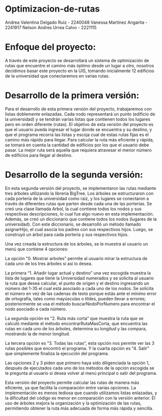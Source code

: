 # Optimizacion-de-rutas
Andrea Valentina Delgado Ruiz - 2240048
Vanessa Martínez Angarita - 2241917
Nelson Andres Urrea Calvo - 2221115

# Enfoque del proyecto:
A través de este proyecto se desarrollará un sistema de optimización de rutas que encuentre el
camino más óptimo desde un lugar a otro, nosotros decidimos basar este proyecto en la UIS,
tomando inicialmente 12 edificios de la universidad que conectaremos en varias rutas.

# Desarrollo de la primera versión:
Para el desarrollo de esta primera versión del proyecto, trabajaremos con listas doblemente
enlazadas. Cada nodo representará un punto (edificio de la universidad) y se tendrán varias 
listas que contienen todos los lugares pero en orden diferente (rutas).
El objetivo de esta versión del proyecto es que el usuario pueda ingresar el lugar donde se
encuentra y su destino, y que el programa recorra las listas y escoja cual de estas rutas fijas es
el camino más rápido para llegar.
Para calcular la ruta más eficiente y rápida, se tomará en cuenta la cantidad de edificios por
los que el usuario debe pasar. La mejor ruta será aquella que requiera atravesar el menor
número de edificios para llegar al destino.

# Desarrollo de la segunda versión:
En esta segunda versión del proyecto, se implementaron las rutas mediante tres árboles utilizando la librería BigTree. Los árboles se estructuraron con cada portería de la universidad como raíz, y los lugares se conectaron a través de diferentes rutas que parten desde cada una de las porterías. Se creó una clase llamada Arbol, la cual contiene todos los nodos y sus respectivas descripciones, lo cual fue algo nuevo en esta implementación. Además, se creó un diccionario que contiene todos los nodos (lugares de la universidad). Con este diccionario, se desarrolló un método llamado asignarHijo, el cual asocia los padres con sus respectivos hijos. Luego, se construyó un árbol para cada portería y sus respectivos hijos.

Una vez creada la estructura de los árboles, se le muestra al usuario un menú que contiene 4 opciones: 

La opción "0. Mostrar arboles" permite al usuario mirar la estructura de cada uno de los tres árboles si así lo desea.

La primera “1. Añadir lugar actual y destino” una vez escogida muestra la lista de lugares que tiene la Universidad numerados y se solicita al usuario la ruta que desea calcular, el punto de origen y el destino ingresando un número del 1-35 el cual está asociado a cada uno de los nodos. Se solicita el número en vez de las cadenas de texto porque estás ante el mínimo error de ortografía, tales como mayúsculas o tildes, pueden llevar a errores; posteriormente se usa el método buscarNodoPorNumero para encontrar el nodo asociado a cada número. 

La segunda opción es “2. Ruta más corta” que muestra la ruta que se calculó mediante el método encontrarRutaMasCorta, que encuentra las rutas en cada uno de los árboles, determina su longitud y las compara, mostrando la de menor longitud.

La tercera opción es “3. Todas las rutas”, esta opción nos permite ver las 3 rutas posibles que encontró el programa.
Y la cuarta opción es "4. Salir" que simplemente finaliza la ejecución del programa.

Las opciones 2 y 3 piden que primero haya sido diligenciada la opción 1, después de ejecutados cada uno de los métodos de la opción escogida se le pregunta al usuario si desea volver al menú principal o salir del programa. 

Esta versión del proyecto permite calcular las rutas de manera más eficiente, ya que facilita la comparación entre varias opciones. La implementación es menos tediosa que cuando utilizamos listas enlazadas, y la dificultad del código es menor en comparación con la versión anterior. El uso de árboles mejora la organización y la optimización de las rutas, permitiendo obtener la ruta más adecuada de forma más rápida y sencilla.
